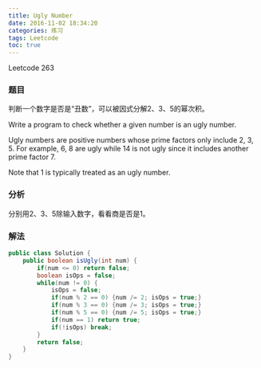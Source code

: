 ```yaml
---
title: Ugly Number
date: 2016-11-02 18:34:20
categories: 练习
tags: Leetcode
toc: true
---
```


Leetcode 263

### 题目

判断一个数字是否是“丑数”，可以被因式分解2、3、5的幂次积。

Write a program to check whether a given number is an ugly number.

Ugly numbers are positive numbers whose prime factors only include 2, 3, 5. For example, 6, 8 are ugly while 14 is not ugly since it includes another prime factor 7.

Note that 1 is typically treated as an ugly number.

### 分析

分别用2、3、5除输入数字，看看商是否是1。

### 解法

```java
public class Solution {
    public boolean isUgly(int num) {
        if(num <= 0) return false;
        boolean isOps = false;
        while(num != 0) {
            isOps = false;
            if(num % 2 == 0) {num /= 2; isOps = true;}
            if(num % 3 == 0) {num /= 3; isOps = true;}
            if(num % 5 == 0) {num /= 5; isOps = true;}
            if(num == 1) return true;
            if(!isOps) break;
        }
        return false;
    }
}
```